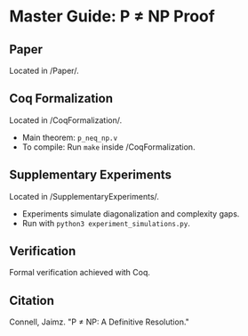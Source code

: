 # Master Guide: P ≠ NP Proof

## Paper
Located in /Paper/.

## Coq Formalization
Located in /CoqFormalization/.
- Main theorem: `p_neq_np.v`
- To compile: Run `make` inside /CoqFormalization.

## Supplementary Experiments
Located in /SupplementaryExperiments/.
- Experiments simulate diagonalization and complexity gaps.
- Run with `python3 experiment_simulations.py`.

## Verification
Formal verification achieved with Coq.

## Citation
Connell, Jaimz. "P ≠ NP: A Definitive Resolution."
